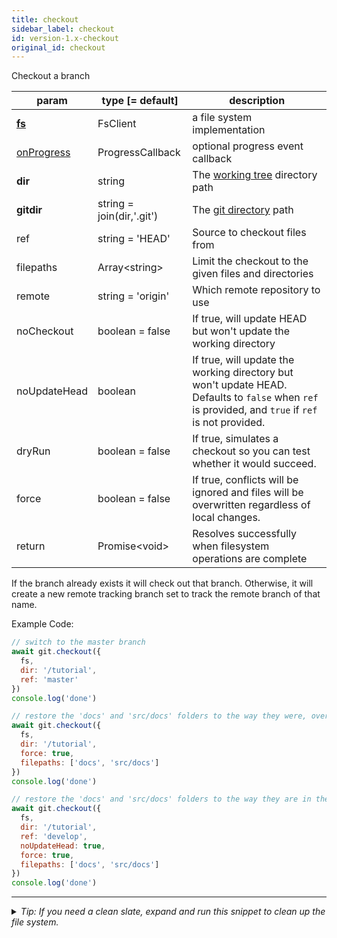 ```yaml
---
title: checkout
sidebar_label: checkout
id: version-1.x-checkout
original_id: checkout
---
```


Checkout a branch

| param                      | type [= default]          | description                                                                                                                                        |
| -------------------------- | ------------------------- | -------------------------------------------------------------------------------------------------------------------------------------------------- |
| [**fs**](./fs)             | FsClient                  | a file system implementation                                                                                                                       |
| [onProgress](./onProgress) | ProgressCallback          | optional progress event callback                                                                                                                   |
| **dir**                    | string                    | The [working tree](dir-vs-gitdir.md) directory path                                                                                                |
| **gitdir**                 | string = join(dir,'.git') | The [git directory](dir-vs-gitdir.md) path                                                                                                         |
| ref                        | string = 'HEAD'           | Source to checkout files from                                                                                                                      |
| filepaths                  | Array\<string\>           | Limit the checkout to the given files and directories                                                                                              |
| remote                     | string = 'origin'         | Which remote repository to use                                                                                                                     |
| noCheckout                 | boolean = false           | If true, will update HEAD but won't update the working directory                                                                                   |
| noUpdateHead               | boolean                   | If true, will update the working directory but won't update HEAD. Defaults to `false` when `ref` is provided, and `true` if `ref` is not provided. |
| dryRun                     | boolean = false           | If true, simulates a checkout so you can test whether it would succeed.                                                                            |
| force                      | boolean = false           | If true, conflicts will be ignored and files will be overwritten regardless of local changes.                                                      |
| return                     | Promise\<void\>           | Resolves successfully when filesystem operations are complete                                                                                      |

If the branch already exists it will check out that branch. Otherwise, it will create a new remote tracking branch set to track the remote branch of that name.

Example Code:

```js live
// switch to the master branch
await git.checkout({
  fs,
  dir: '/tutorial',
  ref: 'master'
})
console.log('done')
```

```js live
// restore the 'docs' and 'src/docs' folders to the way they were, overwriting any changes
await git.checkout({
  fs,
  dir: '/tutorial',
  force: true,
  filepaths: ['docs', 'src/docs']
})
console.log('done')
```

```js live
// restore the 'docs' and 'src/docs' folders to the way they are in the 'develop' branch, overwriting any changes
await git.checkout({
  fs,
  dir: '/tutorial',
  ref: 'develop',
  noUpdateHead: true,
  force: true,
  filepaths: ['docs', 'src/docs']
})
console.log('done')
```


---

<details>
<summary><i>Tip: If you need a clean slate, expand and run this snippet to clean up the file system.</i></summary>

```js live
window.fs = new LightningFS('fs', { wipe: true })
window.pfs = window.fs.promises
console.log('done')
```
</details>

<script>
(function rewriteEditLink() {
  const el = document.querySelector('a.edit-page-link.button');
  if (el) {
    el.href = 'https://github.com/isomorphic-git/isomorphic-git/edit/master/src/api/checkout.js';
  }
})();
</script>
